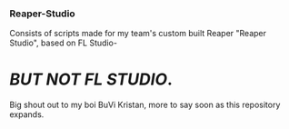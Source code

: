 ### Reaper-Studio
Consists of scripts made for my team's custom built Reaper "Reaper Studio", based on FL Studio-
# *BUT NOT FL STUDIO*.

Big shout out to my boi BuVi Kristan, more to say soon as this repository expands. 
